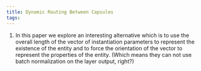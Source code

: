 ```yaml
---
title: Dynamic Routing Between Capsules
tags: 
---
```


1. In this paper we explore an interesting alternative which is to use the overall length of the vector of instantiation parameters to represent the existence of the entity and to force the orientation of the vector to represent the properties of the entity. (Which means they can not use batch normalization on the layer output, right?)